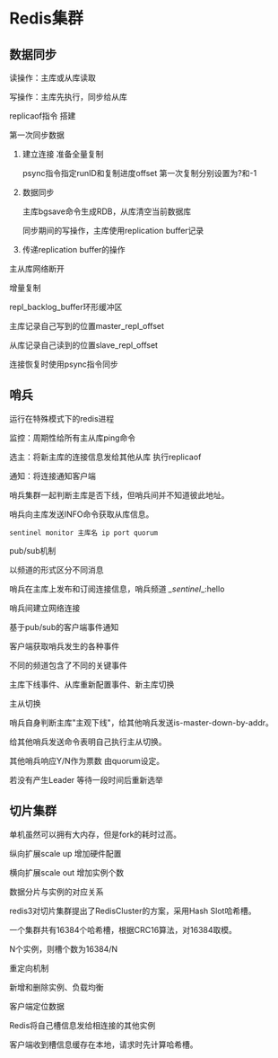# Redis集群



## 数据同步

读操作：主库或从库读取

写操作：主库先执行，同步给从库



replicaof指令 搭建



第一次同步数据

1. 建立连接 准备全量复制 

   psync指令指定runID和复制进度offset   第一次复制分别设置为?和-1

2. 数据同步

   主库bgsave命令生成RDB，从库清空当前数据库

   同步期间的写操作，主库使用replication buffer记录

3. 传递replication buffer的操作



主从库网络断开

增量复制

repl_backlog_buffer环形缓冲区  

主库记录自己写到的位置master_repl_offset

从库记录自己读到的位置slave_repl_offset

连接恢复时使用psync指令同步





## 哨兵

运行在特殊模式下的redis进程

监控：周期性给所有主从库ping命令

选主：将新主库的连接信息发给其他从库 执行replicaof

通知：将连接通知客户端



哨兵集群一起判断主库是否下线，但哨兵间并不知道彼此地址。

哨兵向主库发送INFO命令获取从库信息。



```shell
sentinel monitor 主库名 ip port quorum
```



pub/sub机制

以频道的形式区分不同消息

哨兵在主库上发布和订阅连接信息，哨兵频道 _\_sentinel__:hello

哨兵间建立网络连接



基于pub/sub的客户端事件通知

客户端获取哨兵发生的各种事件

不同的频道包含了不同的关键事件

主库下线事件、从库重新配置事件、新主库切换



主从切换

哨兵自身判断主库"主观下线"，给其他哨兵发送is-master-down-by-addr。

给其他哨兵发送命令表明自己执行主从切换。

其他哨兵响应Y/N作为票数 由quorum设定。

若没有产生Leader 等待一段时间后重新选举





## 切片集群

单机虽然可以拥有大内存，但是fork的耗时过高。

纵向扩展scale up 增加硬件配置

横向扩展scale out 增加实例个数



数据分片与实例的对应关系

redis3对切片集群提出了RedisCluster的方案，采用Hash Slot哈希槽。

一个集群共有16384个哈希槽，根据CRC16算法，对16384取模。

N个实例，则槽个数为16384/N





重定向机制

新增和删除实例、负载均衡







客户端定位数据

Redis将自己槽信息发给相连接的其他实例

客户端收到槽信息缓存在本地，请求时先计算哈希槽。







